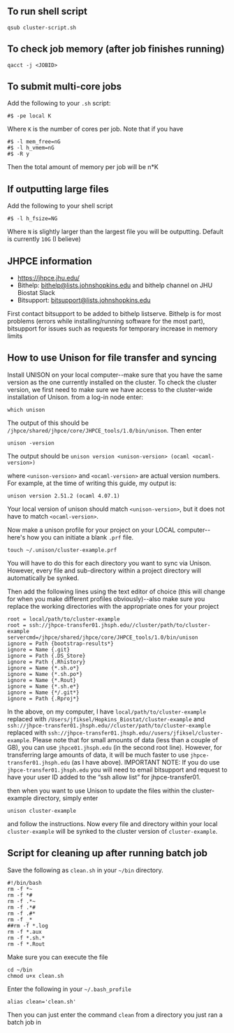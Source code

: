 ## To run shell script

```
qsub cluster-script.sh
```

## To check job memory (after job finishes running)

```
qacct -j <JOBID>
```

## To submit multi-core jobs

Add the following to your `.sh` script:

```
#$ -pe local K
```

Where `K` is the number of cores per job. Note that if you have

```
#$ -l mem_free=nG
#$ -l h_vmem=nG
#$ -R y
```

Then the total amount of memory per job will be n*K

## If outputting large files

Add the following to your shell script

```
#$ -l h_fsize=NG
```

Where `N` is slightly larger than the largest file you will be outputting. Default is currently `10G` (I believe)

## JHPCE information
* https://jhpce.jhu.edu/
* Bithelp: bithelp@lists.johnshopkins.edu and bithelp channel on JHU Biostat Slack
* Bitsupport: bitsupport@lists.johnshopkins.edu

First contact bitsupport to be added to bithelp listserve. Bithelp is for most problems (errors while installing/running software for the most part), bitsupport for issues such as requests for temporary increase in memory limits


## How to use Unison for file transfer and syncing
Install UNISON on your local computer--make sure that you have the same version as the one currently installed on the cluster.
To check the cluster version, we first need to make sure we have access to the cluster-wide installation of Unison. from a log-in node enter:

```
which unison
```

The output of this should be `/jhpce/shared/jhpce/core/JHPCE_tools/1.0/bin/unison`. Then enter

```
unison -version
```

The output should be `unison version <unison-version> (ocaml <ocaml-version>)`

where `<unison-version>` and `<ocaml-version>` are actual version numbers. For example, at the time of writing this guide, my output is:

`unison version 2.51.2 (ocaml 4.07.1)`

Your local version of unison should match `<unison-version>`, but it does not have to match `<ocaml-version>`.


Now make a unison profile for your project on your LOCAL computer--here's how you can initiate a blank `.prf` file.

```
touch ~/.unison/cluster-example.prf
```
You will have to do this for each directory you want to sync via Unison. However, every file and sub-directory within a project directory will automatically be synked.

Then add the following lines using the text editor of choice (this will change for when you make different profiles obviously)--also make sure you replace the working directories with the appropriate ones for your project

```
root = local/path/to/cluster-example
root = ssh://jhpce-transfer01.jhsph.edu//cluster/path/to/cluster-example
servercmd=/jhpce/shared/jhpce/core/JHPCE_tools/1.0/bin/unison
ignore = Path {bootstrap-results*}
ignore = Name {.git}
ignore = Path {.DS_Store}
ignore = Path {.Rhistory}
ignore = Name {*.sh.o*}
ignore = Name {*.sh.po*}
ignore = Name {*.Rout}
ignore = Name {*.sh.e*}
ignore = Name {*/.git*}
ignore = Path {.Rproj*}
```

In the above, on my computer, I have `local/path/to/cluster-example` replaced with `/Users/jfiksel/Hopkins_Biostat/cluster-example` and `ssh://jhpce-transfer01.jhsph.edu//cluster/path/to/cluster-example` replaced with `ssh://jhpce-transfer01.jhsph.edu//users/jfiksel/cluster-example`.  Please note that for small amounts of data (less than a couple of GB), you can use `jhpce01.jhsph.edu` (in the second root line).  However, for transferring large amounts of data, it will be much faster to use `jhpce-transfer01.jhsph.edu` (as I have above).  IMPORTANT NOTE: If you do use `jhpce-transfer01.jhsph.edu` you will need to email bitsupport and request to have your user ID added to the “ssh allow list” for jhpce-transfer01.


then when you want to use Unison to update the files within the cluster-example directory, simply enter

```
unison cluster-example
```

and follow the instructions. Now every file and directory within your local `cluster-example` will be synked to the cluster version of `cluster-example`.

## Script for cleaning up after running batch job

Save the following as `clean.sh` in your `~/bin` directory.

```
#!/bin/bash
rm -f *~
rm -f *#
rm -f .*~
rm -f .*#
rm -f .#*
rm -f _*
##rm -f *.log
rm -f *.aux
rm -f *.sh.*
rm -f *.Rout
```

Make sure you can execute the file

```
cd ~/bin
chmod u+x clean.sh
```

Enter the following in your `~/.bash_profile`

```
alias clean='clean.sh'
```

Then you can just enter the command `clean` from a directory you just ran a batch job in
